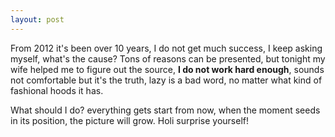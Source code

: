 ```yaml
---
layout: post
---
```

From 2012 it's been over 10 years, I do not get much success, I keep asking myself, what's the cause? Tons of reasons can be presented, but tonight my wife helped me to figure out the source, **I do not work hard enough**, sounds not comfortable but it's the truth, lazy is a bad word, no matter what kind of fashional hoods it has.

What should I do? everything gets start from now, when the moment seeds in its position, the picture will grow. Holi surprise yourself!
